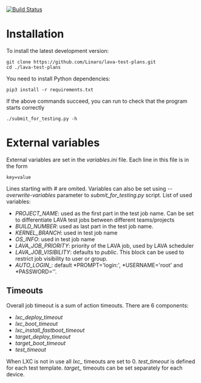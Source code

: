 [![Build Status](https://travis-ci.org/Linaro/lava-test-plans.svg?branch=master)](https://travis-ci.org/Linaro/lava-test-plans)

# Installation

To install the latest development version:

    git clone https://github.com/Linaro/lava-test-plans.git
    cd ./lava-test-plans

You need to install Python dependencies:

    pip3 install -r requirements.txt

If the above commands succeed, you can run to check that the program starts correctly

    ./submit_for_testing.py -h

# External variables

External variables are set in the *variables.ini* file. Each line in this file
is in the form
```
key=value
```
Lines starting with *#* are omited. Variables can also be set using
*--overwrite-variables* parameter to *submit_for_testing.py* script. List of used
variables:

 * *PROJECT_NAME*: used as the first part in the test job name. Can be set to
   differentiate LAVA test jobs between different teams/projects
 * *BUILD_NUMBER*: used as last part in the test job name.
 * *KERNEL_BRANCH*: used in test job name
 * *OS_INFO*: used in test job name
 * *LAVA_JOB_PRIORITY*: priority of the LAVA job, used by LAVA scheduler
 * *LAVA_JOB_VISIBILITY*: defaults to *public*. This block can be used to restrict job visibility to user or group.
 * *AUTO_LOGIN_*: default *PROMPT='login:', *USERNAME='root' and *PASSWORD=''.

## Timeouts

Overall job timeout is a sum of action timeouts. There are 6 components:
 * *lxc_deploy_timeout*
 * *lxc_boot_timeout*
 * *lxc_install_fastboot_timeout*
 * *target_deploy_timeout*
 * *target_boot_timeout*
 * *test_timeout*

When LXC is not in use all *lxc_* timeouts are set to 0. *test_timeout* is defined for each test template. *target_* timeouts can be set separately for each device.
